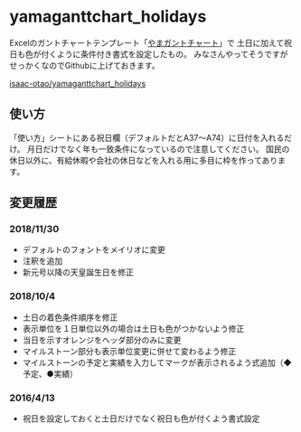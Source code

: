 # yamaganttchart_holidays
Excelのガントチャートテンプレート「[やまガントチャート](http://www4.kcn.ne.jp/~yamam/soft/yamaganttchart/yamaganttchart.htm)」で
土日に加えて祝日も色が付くように条件付き書式を設定したもの。
みなさんやってそうですがせっかくなのでGithubに上げておきます。

[isaac-otao/yamaganttchart_holidays](https://github.com/isaac-otao/yamaganttchart_holidays)

## 使い方
「使い方」シートにある祝日欄（デフォルトだとA37～A74）に日付を入れるだけ。
月日だけでなく年も一致条件になっているので注意してください。
国民の休日以外に、有給休暇や会社の休日などを入れる用に多目に枠を作ってあります。


## 変更履歴
### 2018/11/30
- デフォルトのフォントをメイリオに変更
- 注釈を追加
- 新元号以降の天皇誕生日を修正

### 2018/10/4
- 土日の着色条件順序を修正
- 表示単位を１日単位以外の場合は土日も色がつかないよう修正
- 当日を示すオレンジをヘッダ部分のみに変更
- マイルストーン部分も表示単位変更に併せて変わるよう修正
- マイルストーンの予定と実績を入力してマークが表示されるよう式追加（◆予定、●実績）

### 2016/4/13
- 祝日を設定しておくと土日だけでなく祝日も色が付くよう書式設定

